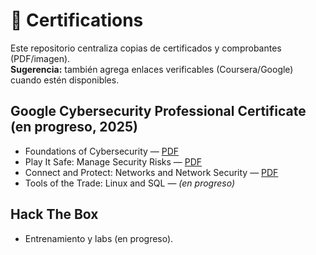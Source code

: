 # 📜 Certifications

Este repositorio centraliza copias de certificados y comprobantes (PDF/imagen).  
**Sugerencia:** también agrega enlaces verificables (Coursera/Google) cuando estén disponibles.

## Google Cybersecurity Professional Certificate (en progreso, 2025)
- Foundations of Cybersecurity — [PDF](https://coursera.org/share/7d9e299609c0bb6dc7451921053bcbec) 
- Play It Safe: Manage Security Risks — [PDF](./Play_It_Safe.pdf)
- Connect and Protect: Networks and Network Security — [PDF](./Connect_and_Protect.pdf)
- Tools of the Trade: Linux and SQL — *(en progreso)*

## Hack The Box
- Entrenamiento y labs (en progreso).
